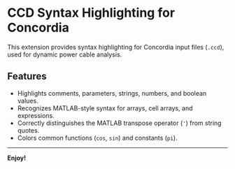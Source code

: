 # CCD Syntax Highlighting for Concordia

This extension provides syntax highlighting for Concordia input files (`.ccd`), used for dynamic power cable analysis.

## Features

* Highlights comments, parameters, strings, numbers, and boolean values.
* Recognizes MATLAB-style syntax for arrays, cell arrays, and expressions.
* Correctly distinguishes the MATLAB transpose operator (`'`) from string quotes.
* Colors common functions (`cos`, `sin`) and constants (`pi`).

---

**Enjoy!**